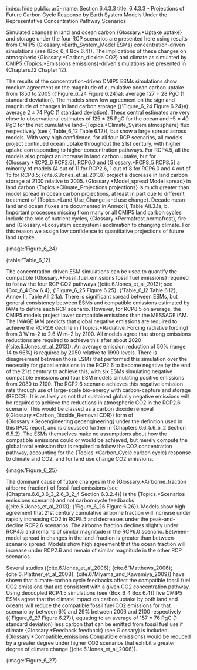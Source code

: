 index: hide
public: ar5-
name: Section 6.4.3.3
title: 6.4.3.3 - Projections of Future Carbon Cycle Response by Earth System Models Under the Representative Concentration Pathway Scenarios

Simulated changes in land and ocean carbon {Glossary.*Uptake uptake} and storage under the four RCP scenarios are presented here using results from CMIP5 {Glossary.*Earth_System_Model ESMs} concentration-driven simulations (see {Box_6_4 Box 6.4}). The implications of these changes on atmospheric {Glossary.*Carbon_dioxide CO2} and climate as simulated by CMIP5 {Topics.*Emissions emissions}-driven simulations are presented in {Chapters.12 Chapter 12}.

The results of the concentration-driven CMIP5 ESMs simulations show medium agreement on the magnitude of cumulative ocean carbon uptake from 1850 to 2005 ({'Figure_6_24 Figure 6.24}a): average 127 ± 28 PgC (1 standard deviation). The models show low agreement on the sign and magnitude of changes in land carbon storage ({'Figure_6_24 Figure 6.24}a): average 2 ± 74 PgC (1 standard deviation). These central estimates are very close to observational estimates of 125 ± 25 PgC for the ocean and –5 ± 40 PgC for the net cumulative land–{Topics.*Climate_System atmosphere} flux respectively (see {'Table_6_12 Table 6.12}), but show a large spread across models. With very high confidence, for all four RCP scenarios, all models project continued ocean uptake throughout the 21st century, with higher uptake corresponding to higher concentration pathways. For RCP4.5, all the models also project an increase in land carbon uptake, but for {Glossary.*RCP2_6 RCP2.6}, RCP6.0 and {Glossary.*RCP8_5 RCP8.5} a minority of models (4 out of 11 for RCP2.6, 1 out of 8 for RCP6.0 and 4 out of 15 for RCP8.5; {cite.6.'Jones_et_al_2013}) project a decrease in land carbon storage at 2100 relative to 2005. {Glossary.*Model_spread Model spread} in land carbon {Topics.*Climate_Projections projections} is much greater than model spread in ocean carbon projections, at least in part due to different treatment of {Topics.*Land_Use_Change land use change}. Decade mean land and ocean fluxes are documented in Annex II, Table AII.3.1a, b. Important processes missing from many or all CMIP5 land carbon cycles include the role of nutrient cycles, {Glossary.*Permafrost permafrost}, fire and {Glossary.*Ecosystem ecosystem} acclimation to changing climate. For this reason we assign low confidence to quantitative projections of future land uptake.

{image:'Figure_6_24}

{table:'Table_6_12}

The concentration-driven ESM simulations can be used to quantify the compatible {Glossary.*Fossil_fuel_emissions fossil fuel emissions} required to follow the four RCP CO2 pathways ({cite.6.'Jones_et_al_2013}; see {Box_6_4 Box 6.4}, {'Figure_6_25 Figure 6.25}, {'Table_6_12 Table 6.12}, Annex II, Table AII.2.1a). There is significant spread between ESMs, but general consistency between ESMs and compatible emissions estimated by IAMs to define each RCP scenario. However, for RCP8.5 on average, the CMIP5 models project lower compatible emissions than the MESSAGE IAM. The IMAGE IAM predicts that global negative emissions are required to achieve the RCP2.6 decline in {Topics.*Radiative_Forcing radiative forcing} from 3 W m–2 to 2.6 W m–2 by 2100. All models agree that strong emissions reductions are required to achieve this after about 2020 ({cite.6.'Jones_et_al_2013}). An average emission reduction of 50% (range 14 to 96%) is required by 2050 relative to 1990 levels. There is disagreement between those ESMs that performed this simulation over the necessity for global emissions in the RCP2.6 to become negative by the end of the 21st century to achieve this, with six ESMs simulating negative compatible emissions and four ESM models simulating positive emissions from 2080 to 2100. The RCP2.6 scenario achieves this negative emission rate through use of large-scale bio-energy with carbon-capture and storage (BECCS). It is as likely as not that sustained globally negative emissions will be required to achieve the reductions in atmospheric CO2 in the RCP2.6 scenario. This would be classed as a carbon dioxide removal ({Glossary.*Carbon_Dioxide_Removal CDR}) form of {Glossary.*Geoengineering geoengineering} under the definition used in this IPCC report, and is discussed further in {Chapters.6.6_5.6_5_2 Section 6.5.2}. The ESMs themselves make no assumptions about how the compatible emissions could or would be achieved, but merely compute the global total emission that is required to follow the CO2 concentration pathway, accounting for the {Topics.*Carbon_Cycle carbon cycle} response to climate and CO2, and for land use change CO2 emissions.

{image:'Figure_6_25}

The dominant cause of future changes in the {Glossary.*Airborne_fraction airborne fraction} of fossil fuel emissions (see {Chapters.6.6_3.6_3_2.6_3_2_4 Section 6.3.2.4}) is the {Topics.*Scenarios emissions scenario} and not carbon cycle feedbacks ({cite.6.'Jones_et_al_2013}; {'Figure_6_26 Figure 6.26}). Models show high agreement that 21st century cumulative airborne fraction will increase under rapidly increasing CO2 in RCP8.5 and decreases under the peak-and-decline RCP2.6 scenarios. The airborne fraction declines slightly under RCP4.5 and remains of similar magnitude in the RCP6.0 scenario. Between-model spread in changes in the land-fraction is greater than between-scenario spread. Models show high agreement that the ocean fraction will increase under RCP2.6 and remain of similar magnitude in the other RCP scenarios.

Several studies ({cite.6.'Jones_et_al_2006}; {cite.6.'Matthews_2006}; {cite.6.'Plattner_et_al_2008}; {cite.6.'Miyama_and_Kawamiya_2009}) have shown that climate–carbon cycle feedbacks affect the compatible fossil fuel CO2 emissions that are consistent with a given CO2 concentration pathway. Using decoupled RCP4.5 simulations (see {Box_6_4 Box 6.4}) five CMIP5 ESMs agree that the climate impact on carbon uptake by both land and oceans will reduce the compatible fossil fuel CO2 emissions for that scenario by between 6% and 29% between 2006 and 2100 respectively ({'Figure_6_27 Figure 6.27}), equating to an average of 157 ± 76 PgC (1 standard deviation) less carbon that can be emitted from fossil fuel use if climate {Glossary.*Feedback feedback} (see Glossary) is included. {Glossary.*Compatible_emissions Compatible emissions} would be reduced by a greater degree under higher CO2 scenarios that exhibit a greater degree of climate change ({cite.6.'Jones_et_al_2006}).

{image:'Figure_6_27}
